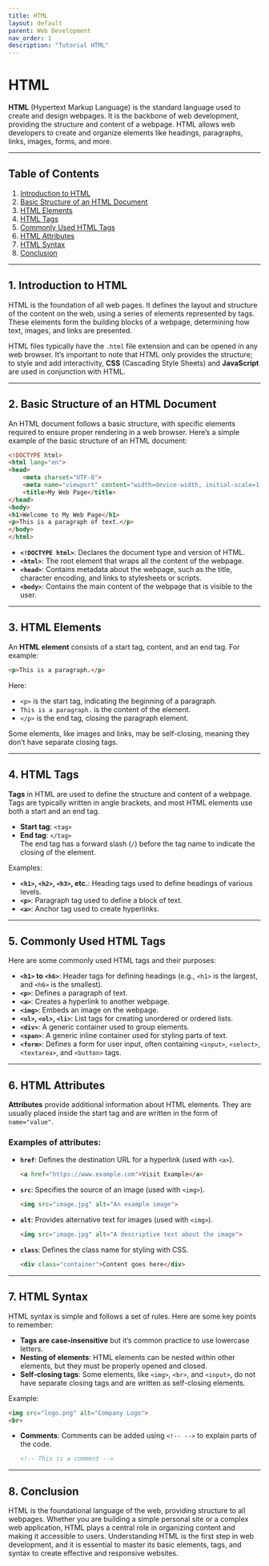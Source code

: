 ```yaml
---
title: HTML
layout: default
parent: Web Development
nav_order: 1
description: "Tutorial HTML"
---
```


# HTML

**HTML** (Hypertext Markup Language) is the standard language used to create and design webpages. It is the backbone of
web development, providing the structure and content of a webpage. HTML allows web developers to create and organize
elements like headings, paragraphs, links, images, forms, and more.

---

## Table of Contents

1. [Introduction to HTML](#1-introduction-to-html)
2. [Basic Structure of an HTML Document](#2-basic-structure-of-an-html-document)
3. [HTML Elements](#3-html-elements)
4. [HTML Tags](#4-html-tags)
5. [Commonly Used HTML Tags](#5-commonly-used-html-tags)
6. [HTML Attributes](#6-html-attributes)
7. [HTML Syntax](#7-html-syntax)
8. [Conclusion](#8-conclusion)

---

## 1. Introduction to HTML

HTML is the foundation of all web pages. It defines the layout and structure of the content on the web, using a series
of elements represented by tags. These elements form the building blocks of a webpage, determining how text, images, and
links are presented.

HTML files typically have the `.html` file extension and can be opened in any web browser. It’s important to note that
HTML only provides the structure; to style and add interactivity, **CSS** (Cascading Style Sheets) and **JavaScript**
are used in conjunction with HTML.

---

## 2. Basic Structure of an HTML Document

An HTML document follows a basic structure, with specific elements required to ensure proper rendering in a web browser.
Here’s a simple example of the basic structure of an HTML document:

```html
<!DOCTYPE html>
<html lang="en">
<head>
    <meta charset="UTF-8">
    <meta name="viewport" content="width=device-width, initial-scale=1.0">
    <title>My Web Page</title>
</head>
<body>
<h1>Welcome to My Web Page</h1>
<p>This is a paragraph of text.</p>
</body>
</html>
```

- **`<!DOCTYPE html>`**: Declares the document type and version of HTML.
- **`<html>`**: The root element that wraps all the content of the webpage.
- **`<head>`**: Contains metadata about the webpage, such as the title, character encoding, and links to stylesheets or
  scripts.
- **`<body>`**: Contains the main content of the webpage that is visible to the user.

---

## 3. HTML Elements

An **HTML element** consists of a start tag, content, and an end tag. For example:

```html
<p>This is a paragraph.</p>
```

Here:

- `<p>` is the start tag, indicating the beginning of a paragraph.
- `This is a paragraph.` is the content of the element.
- `</p>` is the end tag, closing the paragraph element.

Some elements, like images and links, may be self-closing, meaning they don’t have separate closing tags.

---

## 4. HTML Tags

**Tags** in HTML are used to define the structure and content of a webpage. Tags are typically written in angle
brackets, and most HTML elements use both a start and an end tag.

- **Start tag**: `<tag>`
- **End tag**: `</tag>`  
  The end tag has a forward slash (`/`) before the tag name to indicate the closing of the element.

Examples:

- **`<h1>`, `<h2>`, `<h3>`, etc.**: Heading tags used to define headings of various levels.
- **`<p>`**: Paragraph tag used to define a block of text.
- **`<a>`**: Anchor tag used to create hyperlinks.

---

## 5. Commonly Used HTML Tags

Here are some commonly used HTML tags and their purposes:

- **`<h1>` to `<h6>`**: Header tags for defining headings (e.g., `<h1>` is the largest, and `<h6>` is the smallest).
- **`<p>`**: Defines a paragraph of text.
- **`<a>`**: Creates a hyperlink to another webpage.
- **`<img>`**: Embeds an image on the webpage.
- **`<ul>`, `<ol>`, `<li>`**: List tags for creating unordered or ordered lists.
- **`<div>`**: A generic container used to group elements.
- **`<span>`**: A generic inline container used for styling parts of text.
- **`<form>`**: Defines a form for user input, often containing `<input>`, `<select>`, `<textarea>`, and `<button>`
  tags.

---

## 6. HTML Attributes

**Attributes** provide additional information about HTML elements. They are usually placed inside the start tag and are
written in the form of `name="value"`.

### Examples of attributes:

- **`href`**: Defines the destination URL for a hyperlink (used with `<a>`).

  ```html
  <a href="https://www.example.com">Visit Example</a>
  ```

- **`src`**: Specifies the source of an image (used with `<img>`).

  ```html
  <img src="image.jpg" alt="An example image">
  ```

- **`alt`**: Provides alternative text for images (used with `<img>`).

  ```html
  <img src="image.jpg" alt="A descriptive text about the image">
  ```

- **`class`**: Defines the class name for styling with CSS.

  ```html
  <div class="container">Content goes here</div>
  ```

---

## 7. HTML Syntax

HTML syntax is simple and follows a set of rules. Here are some key points to remember:

- **Tags are case-insensitive** but it’s common practice to use lowercase letters.
- **Nesting of elements**: HTML elements can be nested within other elements, but they must be properly opened and
  closed.
- **Self-closing tags**: Some elements, like `<img>`, `<br>`, and `<input>`, do not have separate closing tags and are
  written as self-closing elements.

Example:

```html
<img src="logo.png" alt="Company Logo">
<br>
```

- **Comments**: Comments can be added using `<!-- -->` to explain parts of the code.

  ```html
  <!-- This is a comment -->
  ```

---

## 8. Conclusion

HTML is the foundational language of the web, providing structure to all webpages. Whether you are building a simple
personal site or a complex web application, HTML plays a central role in organizing content and making it accessible to
users. Understanding HTML is the first step in web development, and it is essential to master its basic elements, tags,
and syntax to create effective and responsive websites.